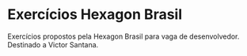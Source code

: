 # Exercícios Hexagon Brasil
Exercícios propostos pela Hexagon Brasil para vaga de desenvolvedor. 
Destinado a Victor Santana.
